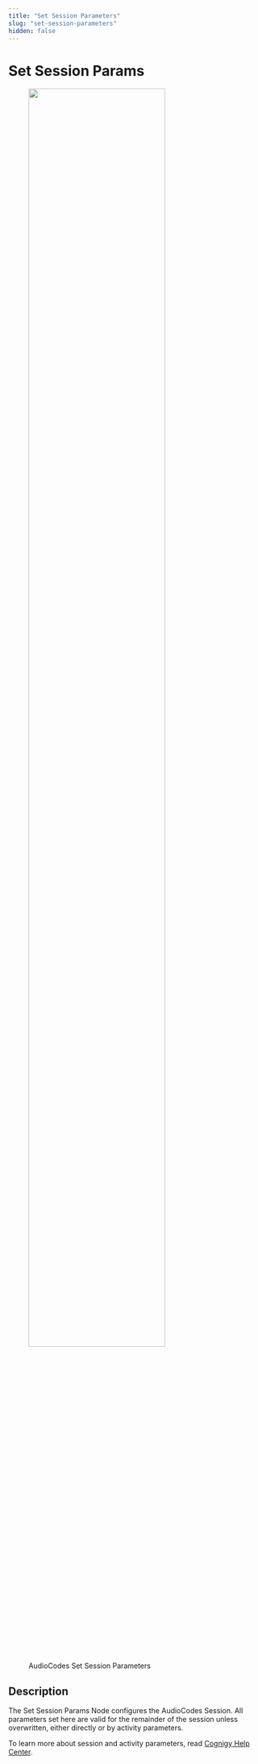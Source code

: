 ```yaml
---
title: "Set Session Parameters"
slug: "set-session-parameters"
hidden: false
---
```


# Set Session Params

<figure>
  <img class="image-center" src="{{config.site_url}}ai/flow-nodes/images/audiocodes/set-session-parameters.png" width="80%" />
  <figcaption>AudioCodes Set Session Parameters</figcaption>
</figure>

## Description
<div class="divider"></div>
The Set Session Params Node configures the AudioCodes Session. All parameters set here are valid for the remainder of the session unless overwritten, either directly or by activity parameters.

To learn more about session and activity parameters, read [Cognigy Help Center](https://support.cognigy.com/hc/en-us/articles/360017413959).